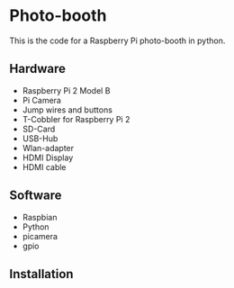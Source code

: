# Photo-booth

This is the code for a Raspberry Pi photo-booth in python.

## Hardware
- Raspberry Pi 2 Model B
- Pi Camera
- Jump wires and buttons
- T-Cobbler for Raspberry Pi 2
- SD-Card
- USB-Hub
- Wlan-adapter
- HDMI Display
- HDMI cable


## Software
- Raspbian
- Python
- picamera
- gpio

## Installation
